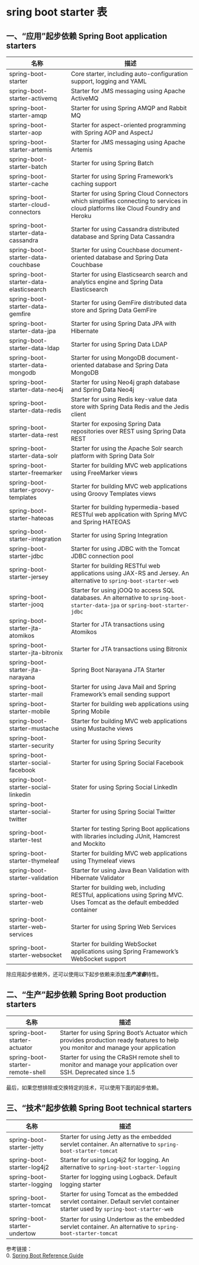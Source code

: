 # sring boot starter 表

## 一、“应用”起步依赖 Spring Boot application starters
|名称|描述|
|--|--|
|spring-boot-starter|Core starter, including auto-configuration support, logging and YAML
|spring-boot-starter-activemq|Starter for JMS messaging using Apache ActiveMQ
|spring-boot-starter-amqp|Starter for using Spring AMQP and Rabbit MQ
|spring-boot-starter-aop|Starter for aspect-oriented programming with Spring AOP and AspectJ
|spring-boot-starter-artemis|Starter for JMS messaging using Apache Artemis
|spring-boot-starter-batch|Starter for using Spring Batch
|spring-boot-starter-cache|Starter for using Spring Framework’s caching support
|spring-boot-starter-cloud-connectors|Starter for using Spring Cloud Connectors which simplifies connecting to services in cloud platforms like Cloud Foundry and Heroku
|spring-boot-starter-data-cassandra|Starter for using Cassandra distributed database and Spring Data Cassandra
|spring-boot-starter-data-couchbase|Starter for using Couchbase document-oriented database and Spring Data Couchbase
|spring-boot-starter-data-elasticsearch|Starter for using Elasticsearch search and analytics engine and Spring Data Elasticsearch
|spring-boot-starter-data-gemfire|Starter for using GemFire distributed data store and Spring Data GemFire
|spring-boot-starter-data-jpa|Starter for using Spring Data JPA with Hibernate
|spring-boot-starter-data-ldap|Starter for using Spring Data LDAP
|spring-boot-starter-data-mongodb|Starter for using MongoDB document-oriented database and Spring Data MongoDB
|spring-boot-starter-data-neo4j|Starter for using Neo4j graph database and Spring Data Neo4j
|spring-boot-starter-data-redis|Starter for using Redis key-value data store with Spring Data Redis and the Jedis client
|spring-boot-starter-data-rest|Starter for exposing Spring Data repositories over REST using Spring Data REST
|spring-boot-starter-data-solr|Starter for using the Apache Solr search platform with Spring Data Solr
|spring-boot-starter-freemarker|Starter for building MVC web applications using FreeMarker views
|spring-boot-starter-groovy-templates|Starter for building MVC web applications using Groovy Templates views
|spring-boot-starter-hateoas|Starter for building hypermedia-based RESTful web application with Spring MVC and Spring HATEOAS
|spring-boot-starter-integration|Starter for using Spring Integration
|spring-boot-starter-jdbc|Starter for using JDBC with the Tomcat JDBC connection pool
|spring-boot-starter-jersey|Starter for building RESTful web applications using JAX-RS and Jersey. An alternative to `spring-boot-starter-web`
|spring-boot-starter-jooq|Starter for using jOOQ to access SQL databases. An alternative to `spring-boot-starter-data-jpa` or `spring-boot-starter-jdbc`
|spring-boot-starter-jta-atomikos|Starter for JTA transactions using Atomikos
|spring-boot-starter-jta-bitronix|Starter for JTA transactions using Bitronix
|spring-boot-starter-jta-narayana|Spring Boot Narayana JTA Starter
|spring-boot-starter-mail|Starter for using Java Mail and Spring Framework’s email sending support
|spring-boot-starter-mobile|Starter for building web applications using Spring Mobile
|spring-boot-starter-mustache|Starter for building MVC web applications using Mustache views
|spring-boot-starter-security|Starter for using Spring Security
|spring-boot-starter-social-facebook|Starter for using Spring Social Facebook
|spring-boot-starter-social-linkedin|Stater for using Spring Social LinkedIn
|spring-boot-starter-social-twitter|Starter for using Spring Social Twitter
|spring-boot-starter-test|Starter for testing Spring Boot applications with libraries including JUnit, Hamcrest and Mockito
|spring-boot-starter-thymeleaf|Starter for building MVC web applications using Thymeleaf views
|spring-boot-starter-validation|Starter for using Java Bean Validation with Hibernate Validator
|spring-boot-starter-web|Starter for building web, including RESTful, applications using Spring MVC. Uses Tomcat as the default embedded container
|spring-boot-starter-web-services|Starter for using Spring Web Services
|spring-boot-starter-websocket|Starter for building WebSocket applications using Spring Framework’s WebSocket support

除应用起步依赖外，还可以使用以下起步依赖来添加***生产准备***特性。

## 二、“生产”起步依赖 Spring Boot production starters
|名称|描述|
|--|--|
|spring-boot-starter-actuator|Starter for using Spring Boot’s Actuator which provides production ready features to help you monitor and manage your application
|spring-boot-starter-remote-shell|Starter for using the CRaSH remote shell to monitor and manage your application over SSH. Deprecated since 1.5

最后，如果您想排除或交换特定的技术，可以使用下面的起步依赖。

## 三、“技术”起步依赖 Spring Boot technical starters
|名称|描述|
|--|--|
|spring-boot-starter-jetty|Starter for using Jetty as the embedded servlet container. An alternative to `spring-boot-starter-tomcat`
|spring-boot-starter-log4j2|Starter for using Log4j2 for logging. An alternative to `spring-boot-starter-logging`
|spring-boot-starter-logging|Starter for logging using Logback. Default logging starter
|spring-boot-starter-tomcat|Starter for using Tomcat as the embedded servlet container. Default servlet container starter used by `spring-boot-starter-web`
|spring-boot-starter-undertow|Starter for using Undertow as the embedded servlet container. An alternative to `spring-boot-starter-tomcat`


参考链接：  
0. [Spring Boot Reference Guide](https://docs.spring.io/spring-boot/docs/1.5.7.RELEASE/reference/htmlsingle/#using-boot-starter)
